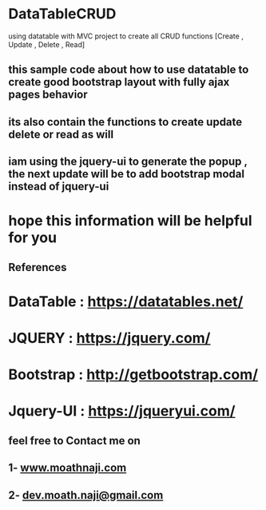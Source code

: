 # DataTableCRUD
using datatable with MVC project to create all CRUD functions [Create , Update , Delete , Read] 
## this sample code  about how to use datatable to create good bootstrap layout with fully ajax pages behavior
## its also contain the functions to create update delete or read as will 
## iam using the jquery-ui to generate the popup , the next update will be to add bootstrap modal instead of jquery-ui


# hope this information will be helpful for you

## References
# DataTable : https://datatables.net/
# JQUERY : https://jquery.com/
# Bootstrap : http://getbootstrap.com/
# Jquery-UI : https://jqueryui.com/


## feel free to Contact me on
## 1- www.moathnaji.com 
## 2- dev.moath.naji@gmail.com
